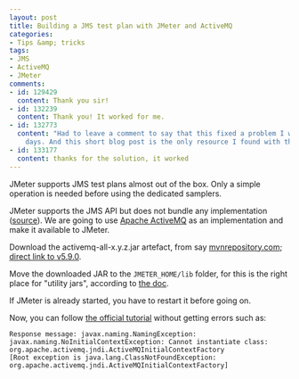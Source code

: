 ```yaml
---
layout: post
title: Building a JMS test plan with JMeter and ActiveMQ
categories:
- Tips &amp; tricks
tags:
- JMS
- ActiveMQ
- JMeter
comments:
- id: 129429
  content: Thank you sir!
- id: 132239
  content: Thank you! It worked for me.
- id: 132773
  content: "Had to leave a comment to say that this fixed a problem I was having for
    days. And this short blog post is the only resource I found with this solution.\r\n\r\nThanks"
- id: 133177
  content: thanks for the solution, it worked
---
```

JMeter supports JMS test plans almost out of the box. Only a simple operation is needed before using the dedicated samplers.

JMeter supports the JMS API but does not bundle any implementation ([source](http://jmeter.apache.org/usermanual/get-started.html )). We are going to use [Apache ActiveMQ](http://activemq.apache.org/) as an implementation and make it available to JMeter.

Download the activemq-all-x.y.z.jar artefact, from say [mvnrepository.com](http://mvnrepository.com/artifact/org.apache.activemq/activemq-all ); [direct link to v5.9.0](http://repo1.maven.org/maven2/org/apache/activemq/activemq-all/5.9.0/activemq-all-5.9.0.jar ).

Move the downloaded JAR to the `JMETER_HOME/lib` folder, for this is the right place for "utility jars", according to [the doc](http://jmeter.apache.org/usermanual/get-started.html#classpath ).

If JMeter is already started, you have to restart it before going on.

Now, you can follow [the official tutorial](http://jmeter.apache.org/usermanual/build-jms-topic-test-plan.html) without getting errors such as:

```
Response message: javax.naming.NamingException: javax.naming.NoInitialContextException: Cannot instantiate class: org.apache.activemq.jndi.ActiveMQInitialContextFactory
[Root exception is java.lang.ClassNotFoundException: org.apache.activemq.jndi.ActiveMQInitialContextFactory]
```
